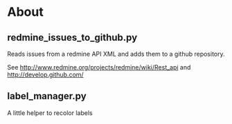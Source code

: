 # About

## redmine_issues_to_github.py

Reads issues from a redmine API XML and adds 
them to a github repository.

See <http://www.redmine.org/projects/redmine/wiki/Rest_api> and  
<http://develop.github.com/>

## label_manager.py

A little helper to recolor labels